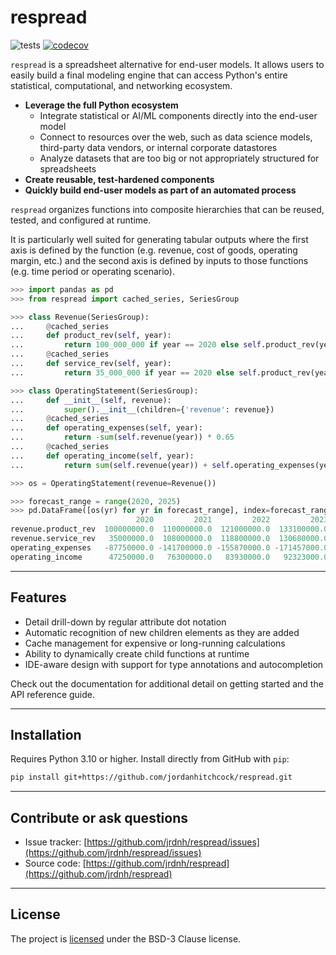 # respread

![tests](https://github.com/jrdnh/respread/actions/workflows/ci-tests.yaml/badge.svg?branch=main)
[![codecov](https://codecov.io/gh/jrdnh/respread/branch/main/graph/badge.svg?token=NXAZZ27KED)](https://codecov.io/gh/jrdnh/respread)

`respread` is a spreadsheet alternative for end-user models. It allows users to easily build a final modeling engine that can access Python's entire statistical, computational, and networking ecosystem.

* **Leverage the full Python ecosystem**
    - Integrate statistical or AI/ML components directly into the end-user model
    - Connect to resources over the web, such as data science models, third-party data vendors, or internal corporate datastores
    - Analyze datasets that are too big or not appropriately structured for spreadsheets
* **Create reusable, test-hardened components**
* **Quickly build end-user models as part of an automated process**

`respread` organizes functions into composite hierarchies that can be reused, tested, and configured at runtime. 

It is particularly well suited for generating tabular outputs where the first axis is defined by the function (e.g. revenue, cost of goods, operating margin, etc.) and the second axis is defined by inputs to those functions (e.g. time period or operating scenario).

```python
>>> import pandas as pd
>>> from respread import cached_series, SeriesGroup

>>> class Revenue(SeriesGroup):
...     @cached_series
...     def product_rev(self, year):
...         return 100_000_000 if year == 2020 else self.product_rev(year - 1) * 1.1
...     @cached_series
...     def service_rev(self, year):
...         return 35_000_000 if year == 2020 else self.product_rev(year - 1) * 1.08

>>> class OperatingStatement(SeriesGroup):
...     def __init__(self, revenue):
...         super().__init__(children={'revenue': revenue})
...     @cached_series
...     def operating_expenses(self, year):
...         return -sum(self.revenue(year)) * 0.65
...     @cached_series
...     def operating_income(self, year):
...         return sum(self.revenue(year)) + self.operating_expenses(year)

>>> os = OperatingStatement(revenue=Revenue())

>>> forecast_range = range(2020, 2025)
>>> pd.DataFrame([os(yr) for yr in forecast_range], index=forecast_range, columns=os.names()).T
                            2020         2021         2022         2023         2024
revenue.product_rev  100000000.0  110000000.0  121000000.0  133100000.0  146410000.0
revenue.service_rev   35000000.0  108000000.0  118800000.0  130680000.0  143748000.0
operating_expenses   -87750000.0 -141700000.0 -155870000.0 -171457000.0 -188602700.0
operating_income      47250000.0   76300000.0   83930000.0   92323000.0  101555300.0
```

-----------
## Features

* Detail drill-down by regular attribute dot notation
* Automatic recognition of new children elements as they are added
* Cache management for expensive or long-running calculations
* Ability to dynamically create child functions at runtime
* IDE-aware design with support for type annotations and autocompletion

Check out the documentation for additional detail on getting started and the API reference guide.

---------------
## Installation

Requires Python 3.10 or higher. Install directly from GitHub with `pip`:

```sh
pip install git+https://github.com/jordanhitchcock/respread.git
```

------------------------------
## Contribute or ask questions

* Issue tracker: [https://github.com/jrdnh/respread/issues](https://github.com/jrdnh/respread/issues)
* Source code: [https://github.com/jrdnh/respread](https://github.com/jrdnh/respread)

----------
## License

The project is [licensed](./LICENSE) under the BSD-3 Clause license.